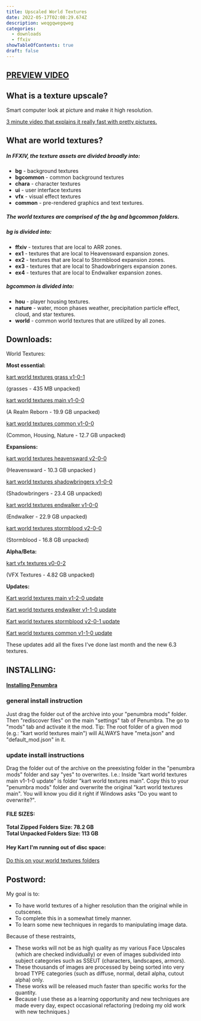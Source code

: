 ```yaml
---
title: Upscaled World Textures
date: 2022-05-17T02:08:29.674Z
description: weqgqwegqweg
categories:
  - downloads
  - ffxiv
showTableOfContents: true
draft: false
---
```

## **[PREVIEW VIDEO](https://www.youtube.com/watch?v=M1_HPTJpZvk)**

## **What is a texture upscale?**

Smart computer look at picture and make it high resolution.

[3 minute video that explains it really fast with pretty pictures.](https://www.youtube.com/watch?v=Fix6u4pksrg)

## **What are world textures?**

##### In FFXIV, the texture assets are divided broadly into:

-   **bg** - background textures
-   **bgcommon** - common background textures
-   **chara** - character textures
-   **ui** - user interface textures
-   **vfx** - visual effect textures
-   **common** - pre-rendered graphics and text textures.

##### The world textures are comprised of the **bg** and **bgcommon** folders.

##### **bg** is divided into:

-   **ffxiv** - textures that are local to ARR zones.
-   **ex1** - textures that are local to Heavensward expansion zones.
-   **ex2** - textures that are local to Stormblood expansion zones.
-   **ex3** - textures that are local to Shadowbringers expansion zones.
-   **ex4** - textures that are local to Endwalker expansion zones.

##### **bgcommon** is divided into:

-   **hou** - player housing textures.
-   **nature** - water, moon phases weather, precipitation particle effect, cloud, and star textures.
-   **world** - common world textures that are utilized by all zones.

## Downloads:

World Textures:

**Most essential:**

[kart world textures grass v1-0-1](https://downloads.kartoffels.club/kart+world+textures+grass+v1-0-1.7z)

(grasses - 435 MB unpacked)

[kart world textures main v1-0-0](https://downloads.kartoffels.club/kart%20world%20textures%20main%20v1-0-0.7z)

(A Realm Reborn - 19.9 GB unpacked)

[kart world textures common v1-0-0](https://downloads.kartoffels.club/kart%20world%20textures%20common%20v1-0-0.7z)

(Common, Housing, Nature - 12.7 GB unpacked)

**Expansions:**

[kart world textures heavensward v2-0-0](https://downloads.kartoffels.club/kart%20world%20textures%20heavensward%20v2-0-0.7z)

(Heavensward - 10.3 GB unpacked )

[kart world textures shadowbringers v1-0-0](https://downloads.kartoffels.club/kart%20world%20textures%20shadowbringers%20v1-0-0.7z)

(Shadowbringers - 23.4 GB unpacked)

[kart world textures endwalker v1-0-0](https://downloads.kartoffels.club/kart%20world%20textures%20endwalker%20v1-0-0.7z)

(Endwalker - 22.9 GB unpacked)

[kart world textures stormblood v2-0-0](https://downloads.kartoffels.club/kart+world+textures+stormblood+v2-0-0.7z)

(Stormblood - 16.8 GB unpacked)

**Alpha/Beta:**

[kart vfx textures v0-0-2](https://downloads.kartoffels.club/TEST%20kart%20vfx%20textures%20v0-0-2.7z)

(VFX Textures - 4.82 GB unpacked)

**Updates:**

[Kart world textures main v1-2-0 update](https://downloads.kartoffels.club/kart+world+textures+main+v1-2-0-update.7z)

[Kart world textures endwalker v1-1-0 update](https://downloads.kartoffels.club/kart+world+textures+endwalker+v1-1-0-update.7z)

[Kart world textures stormblood v2-0-1 update](https://downloads.kartoffels.club/kart+world+textures+stormblood+v2-0-1-update.7z)

[Kart world textures common v1-1-0 update](https://downloads.kartoffels.club/kart+world+textures+common+v1-1-0-update.7z)

These updates add all the fixes I've done last month and the new 6.3 textures.



## INSTALLING:

#### **[Installing Penumbra](https://reniguide.info/#installpenumbra)**

### general install instruction
Just drag the folder out of the archive into your "penumbra mods" folder. Then "rediscover files" on the main "settings" tab of Penumbra. The go to "mods" tab and activate it the mod.
Tip: The root folder of a given mod (e.g.: "kart world textures main") will ALWAYS have "meta.json" and "default_mod.json" in it.

### update install instructions
Drag the folder out of the archive on the preexisting folder in the "penumbra mods" folder and say "yes" to overwrites.
I.e.: Inside "kart world textures main v1-1-0 update" is folder "kart world textures main". Copy this to your "penumbra mods" folder and overwrite the original "kart world textures main". You will know you did it right if Windows asks "Do you want to overwrite?".


#### **FILE SIZES:**

**Total Zipped Folders Size: 78.2 GB**  
**Total Unpacked Folders Size: 113 GB**

#### **Hey Kart I'm running out of disc space:**

[Do this on your world textures folders](https://www.windowscentral.com/how-enable-file-compression-windows-11#compress_ntfs_file_windows11)

## **Postword**:

My goal is to:

-   To have world textures of a higher resolution than the original while in cutscenes.
-   To complete this in a somewhat timely manner.
-   To learn some new techniques in regards to manipulating image data.

Because of these restraints,

-   These works will not be as high quality as my various Face Upscales (which are checked individually) or even of images subdivided into subject categories such as SSEUT (characters, landscapes, armors).
-   These thousands of images are processed by being sorted into very broad TYPE categories (such as diffuse, normal, detail alpha, cutout alpha) only.
-   These works will be released much faster than specific works for the quantity.
-   Because I use these as a learning opportunity and new techniques are made every day, expect occasional refactoring (redoing my old work with new techniques.)